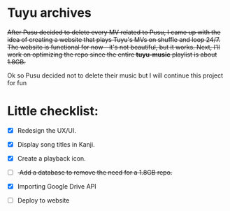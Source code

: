# Tuyu archives
<s> After Pusu decided to delete every MV related to Pusu, I came up with the idea of creating a website that plays Tuyu's MVs on shuffle and loop 24/7. The website is functional for now—it's not beautiful, but it works. Next, I'll work on optimizing the repo since the entire **tuyu-music** playlist is about 1.8GB. </s>

Ok so Pusu decided not to delete their music but I will continue this project for fun
# Little checklist:
- [x] Redesign the UX/UI.
- [x] Display song titles in Kanji.
- [x] Create a playback icon.
- [ ] <s> Add a database to remove the need for a 1.8GB repo. </s>
- [x] Importing Google Drive API
- [ ] Deploy to website

